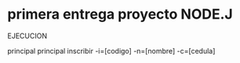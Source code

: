 # primera entrega proyecto NODE.J

EJECUCION

principal
principal inscribir -i=[codigo] -n=[nombre] -c=[cedula]
